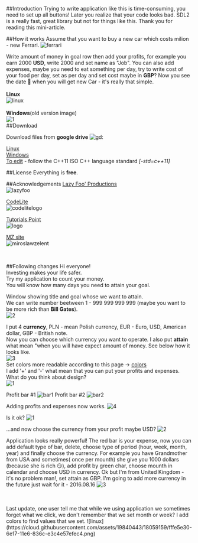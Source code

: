 ##Introduction
Trying to write application like this is time-consuming, you need to set up all buttons! Later you realize that your code looks bad. SDL2 is a really fast, great library but not for things like this. Thank you for reading this mini-article.


##How it works
Assume that you want to buy a new car which costs milion - new Ferrari.
![ferrari](https://cloud.githubusercontent.com/assets/19840443/17767063/9dcd934e-652e-11e6-8908-cf5d0499f07e.png)

Write amount of money in goal row then add your profits, for example you earn 2000 **USD**, write 2000 and set name as "Job".
You can also add expenses, maybe you need to eat something per day, try to write cost of your food per day, set as per day and set cost maybe in **GBP**?
Now you see the date :date: when you will get new Car - it's really that simple.<br /><br />
**Linux**<br />
![linux](https://cloud.githubusercontent.com/assets/19840443/18059159/fffe5e30-6e17-11e6-836c-e3c4e57efec4.png)<br />
<br/>**Windows**(old version image)<br />
![1](https://cloud.githubusercontent.com/assets/19840443/17781023/dc692cdc-656d-11e6-940b-7e36425199e7.png)<br />
##Download

Download files from **google drive**
![gd](https://cloud.githubusercontent.com/assets/19840443/17922425/32511f7c-69df-11e6-8915-6696f35d30bb.png):

[Linux](https://docs.google.com/uc?authuser=0&id=0B36D1JHNNqr-RVNFMlMyOWdLcFE&export=download "Linux :)")<br />
[Windows](https://docs.google.com/uc?authuser=0&id=0B36D1JHNNqr-TkxqWlFfR2Fqb2c&export=download "Windows :D")<br />
[To edit](https://docs.google.com/uc?authuser=0&id=0B36D1JHNNqr-SF9QcVBnSkE4LVE&export=download "If you want edit code -_-") - follow the C++11 ISO C++ language standard *[-std=c++11]*<br />

##License
Everything is **free**.

##Acknowledgements
[Lazy Foo' Productions](http://lazyfoo.net/tutorials/SDL/index.php "My start :)")<br/>
![lazyfoo](https://cloud.githubusercontent.com/assets/19840443/17767077/a5a911ec-652e-11e6-9679-7015c9d9aaef.png)

[CodeLite](http://codelite.org/ "CodeLite")<br/>
![codelitelogo](https://cloud.githubusercontent.com/assets/19840443/17767484/729f7398-6530-11e6-8639-a744e3be463f.png)

[Tutorials Point](http://www.tutorialspoint.com/cplusplus/ "Tutorials Point")<br/>
![logo](https://cloud.githubusercontent.com/assets/19840443/17766922/d41e2b76-652d-11e6-8f9f-e6aa0b6138bd.png)

[MZ site](http://miroslawzelent.pl/ "Mirosław Zelent")<br/>
![miroslawzelent](https://cloud.githubusercontent.com/assets/19840443/18060143/0118904c-6e1d-11e6-8dc3-fedf5bed03ca.png)

<br />

##Following changes
Hi everyone!<br />
Investing makes your life safer.<br />
Try my application to count your money.<br />
You will know how many days you need to attain your goal.<br />

Window showing title and goal whose we want to attain.<br />
We can write number beetween 1 - 999 999 999 999 (maybe you want to be more rich than **Bill Gates**).<br />
![2](https://cloud.githubusercontent.com/assets/19840443/17767814/cb820a42-6531-11e6-862b-cd72b8586b09.png)

I put 4 **currency**, PLN - mean Polish currency, EUR - Euro, USD, American dollar, GBP - British note.<br />
Now you can choose which currency you want to operate. I also put **attain** what mean "when you will have expect amount of money. See below how it looks like.<br />
![3](https://cloud.githubusercontent.com/assets/19840443/17767813/cb2d5b14-6531-11e6-963b-63af784eba4d.png)
<br />
Set colors more readable according to this page -> [colors](http://www.colorcombos.com/color-schemes/27/ColorCombo27.html "colors")<br />
I add '+' and '-' what mean that you can put your profits and expenses. What do you think about design?<br />
![1](https://cloud.githubusercontent.com/assets/19840443/17767317/cdbc189a-652f-11e6-9592-b06a980e993d.png)

Profit bar #1
![bar1](https://cloud.githubusercontent.com/assets/19840443/17649118/4199482a-622c-11e6-87fc-012209a09c53.png)
Profit bar #2
![bar2](https://cloud.githubusercontent.com/assets/19840443/17649255/3c67d020-6230-11e6-9652-0876bfa62e5f.png)

Adding profits and expenses now works.
![4](https://cloud.githubusercontent.com/assets/19840443/17767848/fdcbc416-6531-11e6-942d-aa92171dad43.png)

Is it ok?
![1](https://cloud.githubusercontent.com/assets/19840443/17847742/f51be4b0-684f-11e6-949f-2102777d5b67.png)

...and now choose the currency from your profit maybe USD?
![2](https://cloud.githubusercontent.com/assets/19840443/17767580/c873eb46-6530-11e6-8fba-84a8cc3fd2d7.png)

Application looks really powerful! The red bar is your expense, now you can add default type of bar, delete, choose type of period (hour, week, month, year) and finally choose the currency. For example you have Grandmother from USA and sometimes( once per mounth) she give you 1000 dollars (because she is rich :smirk:), add profit by green char, choose mounth in calendar and choose USD in currency. Ok but I'm from United Kingdom - it's no problem man!, set attain as GBP. I'm going to add more currency in the future just wait for it - 2016.08.16 ![3](https://cloud.githubusercontent.com/assets/19840443/17767449/50ee2078-6530-11e6-959e-67215ce19565.png)

<br/>
<br/>
Last update, one user tell me that while we using application we sometimes forget what we click, we don't remember that we set month or week? I add colors to find values that we set.
![linux](https://cloud.githubusercontent.com/assets/19840443/18059159/fffe5e30-6e17-11e6-836c-e3c4e57efec4.png)
